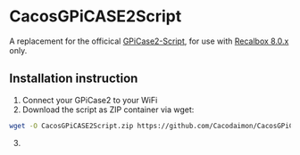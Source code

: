 # CacosGPiCASE2Script

A replacement for the officical [GPiCase2-Script](https://github.com/RetroFlag/GPiCase2-Script), for use with [Recalbox 8.0.x](https://www.recalbox.com/) only.



## Installation instruction

1. Connect your GPiCase2 to your WiFi
2. Download the script as ZIP container via wget: 

```sh
wget -O CacosGPiCASE2Script.zip https://github.com/Cacodaimon/CacosGPiCASE2Script/archive/refs/heads/main.zip
```

3. 